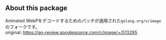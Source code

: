 ## About this package
Animated WebPをデコードするためのパッチが適用された`golang.org/x/image`のフォークです。  
original: https://go-review.googlesource.com/c/image/+/513295
